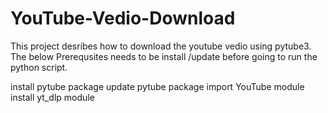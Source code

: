 # YouTube-Vedio-Download

This project desribes how to download the youtube vedio using pytube3.  
The below Prerequsites needs to be install /update before going to run the python script. 

install pytube package
update pytube package
import YouTube module 
install yt_dlp module
